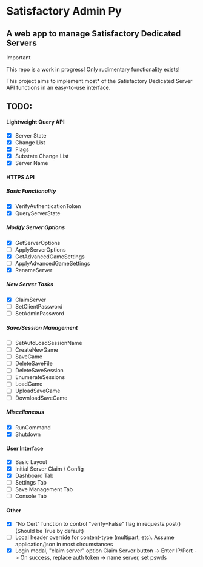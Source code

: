 # Satisfactory Admin Py
## A web app to manage Satisfactory Dedicated Servers
> [!IMPORTANT]
> This repo is a work in progress! Only rudimentary functionality exists!

This project aims to implement most* of the Satisfactory Dedicated Server API functions in an easy-to-use interface.

## TODO:
#### Lightweight Query API
- [x] Server State
- [x] Change List
- [x] Flags
- [x] Substate Change List
- [x] Server Name

#### HTTPS API
##### Basic Functionality
- [x] VerifyAuthenticationToken
- [x] QueryServerState
##### Modify Server Options
- [x] GetServerOptions
- [ ] ApplyServerOptions
- [x] GetAdvancedGameSettings
- [ ] ApplyAdvancedGameSettings
- [x] RenameServer
##### New Server Tasks
- [x] ClaimServer
- [ ] SetClientPassword
- [ ] SetAdminPassword
##### Save/Session Management
- [ ] SetAutoLoadSessionName
- [ ] CreateNewGame
- [ ] SaveGame
- [ ] DeleteSaveFile
- [ ] DeleteSaveSession
- [ ] EnumerateSessions
- [ ] LoadGame
- [ ] UploadSaveGame
- [ ] DownloadSaveGame
##### Miscellaneous
- [x] RunCommand
- [x] Shutdown

#### User Interface
- [x] Basic Layout
- [x] Initial Server Claim / Config
- [x] Dashboard Tab
- [ ] Settings Tab
- [ ] Save Management Tab
- [ ] Console Tab

#### Other
- [x] "No Cert" function to control "verify=False" flag in requests.post() (Should be True by default)
- [ ] Local header override for content-type (multipart, etc). Assume application/json in most circumstances
- [x] Login modal, "claim server" option
    Claim Server button -> Enter IP/Port -> On success, replace auth token -> name server, set pswds
